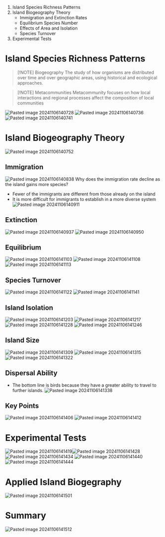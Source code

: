 1. Island Species Richness Patterns
2. Island Biogeography Theory
	- Immigration and Extinction Rates
	- Equilibrium Species Number
	- Effects of Area and Isolation
	- Species Turnover
3. Experimental Tests

# Island Species Richness Patterns

> [!NOTE] Biogeography
> The study of how organisms are distributed over time and over geographic areas, using historical and ecological approaches.

> [!NOTE] Metacommunities
> Metacommunity focuses on how local interactions and regional processes affect the composition of local communities


![Pasted image 20241106140728](../../attachments/Pasted%20image%2020241106140728.png)
![Pasted image 20241106140736](../../attachments/Pasted%20image%2020241106140736.png)
![Pasted image 20241106140741](../../attachments/Pasted%20image%2020241106140741.png)

# Island Biogeography Theory
![Pasted image 20241106140752](../../attachments/Pasted%20image%2020241106140752.png)
## Immigration
![Pasted image 20241106140838](../../attachments/Pasted%20image%2020241106140838.png)
Why does the immigration rate decline as the island gains more species?
- Fewer of the immigrants are different from those already on the island
- It is more difficult for immigrants to establish in a more diverse system
![Pasted image 20241106140911](../../attachments/Pasted%20image%2020241106140911.png)

## Extinction
![Pasted image 20241106140937](../../attachments/Pasted%20image%2020241106140937.png)
![Pasted image 20241106140950](../../attachments/Pasted%20image%2020241106140950.png)

## Equilibrium
![Pasted image 20241106141103](../../attachments/Pasted%20image%2020241106141103.png)
![Pasted image 20241106141108](../../attachments/Pasted%20image%2020241106141108.png)
![Pasted image 20241106141113](../../attachments/Pasted%20image%2020241106141113.png)

## Species Turnover
![Pasted image 20241106141122](../../attachments/Pasted%20image%2020241106141122.png)
![Pasted image 20241106141141](../../attachments/Pasted%20image%2020241106141141.png)

## Island Isolation
![Pasted image 20241106141203](../../attachments/Pasted%20image%2020241106141203.png)
![Pasted image 20241106141217](../../attachments/Pasted%20image%2020241106141217.png)
![Pasted image 20241106141228](../../attachments/Pasted%20image%2020241106141228.png)
![Pasted image 20241106141246](../../attachments/Pasted%20image%2020241106141246.png)

## Island Size
![Pasted image 20241106141309](../../attachments/Pasted%20image%2020241106141309.png)
![Pasted image 20241106141315](../../attachments/Pasted%20image%2020241106141315.png)
![Pasted image 20241106141322](../../attachments/Pasted%20image%2020241106141322.png)

## Dispersal Ability
- The bottom line is birds because they have a greater ability to travel to further islands.
![Pasted image 20241106141338](../../attachments/Pasted%20image%2020241106141338.png)

## Key Points
![Pasted image 20241106141406](../../attachments/Pasted%20image%2020241106141406.png)
![Pasted image 20241106141412](../../attachments/Pasted%20image%2020241106141412.png)

# Experimental Tests
![Pasted image 20241106141419](../../attachments/Pasted%20image%2020241106141419.png)![Pasted image 20241106141428](../../attachments/Pasted%20image%2020241106141428.png)
![Pasted image 20241106141434](../../attachments/Pasted%20image%2020241106141434.png)
![Pasted image 20241106141440](../../attachments/Pasted%20image%2020241106141440.png)
![Pasted image 20241106141444](../../attachments/Pasted%20image%2020241106141444.png)

# Applied Island Biogegraphy
![Pasted image 20241106141501](../../attachments/Pasted%20image%2020241106141501.png)

# Summary
![Pasted image 20241106141512](../../attachments/Pasted%20image%2020241106141512.png)
